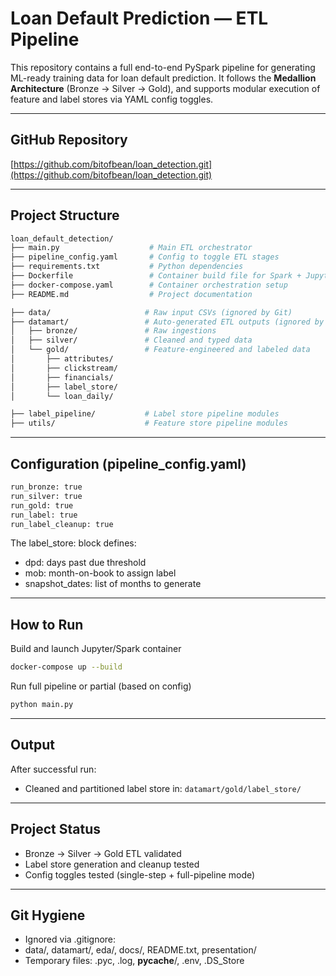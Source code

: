 # Loan Default Prediction — ETL Pipeline

This repository contains a full end-to-end PySpark pipeline for generating ML-ready training data for loan default prediction. 
It follows the **Medallion Architecture** (Bronze → Silver → Gold), and supports modular execution of feature and label stores via YAML config toggles.

---

## GitHub Repository

[https://github.com/bitofbean/loan_detection.git](https://github.com/bitofbean/loan_detection.git)

---

## Project Structure

```bash
loan_default_detection/
├── main.py                    # Main ETL orchestrator
├── pipeline_config.yaml       # Config to toggle ETL stages
├── requirements.txt           # Python dependencies
├── Dockerfile                 # Container build file for Spark + Jupyter
├── docker-compose.yaml        # Container orchestration setup
├── README.md                  # Project documentation

├── data/                     # Raw input CSVs (ignored by Git)
├── datamart/                 # Auto-generated ETL outputs (ignored by Git)
│   ├── bronze/               # Raw ingestions
│   ├── silver/               # Cleaned and typed data
│   └── gold/                 # Feature-engineered and labeled data
│       ├── attributes/
│       ├── clickstream/
│       ├── financials/
│       ├── label_store/
│       └── loan_daily/

├── label_pipeline/           # Label store pipeline modules
├── utils/                    # Feature store pipeline modules
```

---

## Configuration (pipeline_config.yaml)
```bash
run_bronze: true
run_silver: true
run_gold: true
run_label: true
run_label_cleanup: true
```

The label_store: block defines:
- dpd: days past due threshold
- mob: month-on-book to assign label
- snapshot_dates: list of months to generate

---

## How to Run

Build and launch Jupyter/Spark container
```bash
docker-compose up --build
```

Run full pipeline or partial (based on config)
```bash
python main.py
```

---

## Output
After successful run:
- Cleaned and partitioned label store in: `datamart/gold/label_store/`

---

## Project Status
- Bronze → Silver → Gold ETL validated
- Label store generation and cleanup tested
- Config toggles tested (single-step + full-pipeline mode)

---

## Git Hygiene
- Ignored via .gitignore:
- data/, datamart/, eda/, docs/, README.txt, presentation/
- Temporary files: .pyc, .log, __pycache__/, .env, .DS_Store